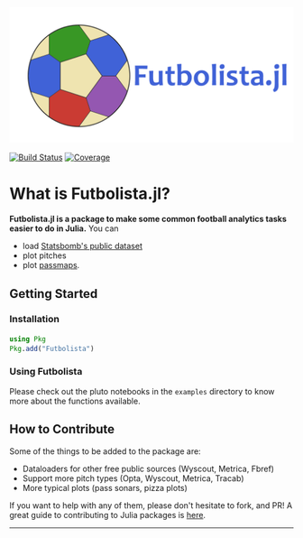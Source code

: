 <img src="logo/futbolista.png" alt="Futbolista Logo">

[![Build Status](https://ci.appveyor.com/api/projects/status/github/sharmaabhishekk/Futbolista.jl?svg=true)](https://ci.appveyor.com/project/sharmaabhishekk/Futbolista-jl)
[![Coverage](https://codecov.io/gh/sharmaabhishekk/Futbolista.jl/branch/master/graph/badge.svg)](https://codecov.io/gh/sharmaabhishekk/Futbolista.jl)

# What is Futbolista.jl?

**Futbolista.jl is a package to make some common football analytics tasks easier to do in Julia.** You can
* load [Statsbomb's public dataset](https://github.com/statsbomb/open-data)
* plot pitches
* plot [passmaps](https://sharmaabhishekk.github.io/projects/passmap). 

## Getting Started

### Installation

```julia
using Pkg
Pkg.add("Futbolista")
```
### Using Futbolista

Please check out the pluto notebooks in the `examples` directory to know more about the functions available. 

## How to Contribute

Some of the things to be added to the package are:

* Dataloaders for other free public sources (Wyscout, Metrica, Fbref)
* Support more pitch types (Opta, Wyscout, Metrica, Tracab)
* More typical plots (pass sonars, pizza plots)

If you want to help with any of them, please don't hesitate to fork, and PR! A great guide to contributing to Julia packages is [here](https://www.youtube.com/watch?v=QVmU29rCjaA&t=1796s). 

-------------------

